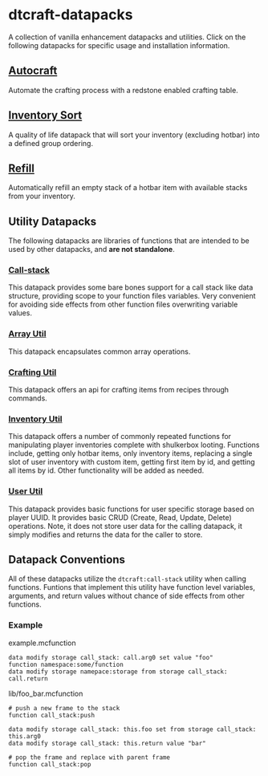 # dtcraft-datapacks

A collection of vanilla enhancement datapacks and utilities. Click on the following datapacks for specific usage and installation information.

## [Autocraft](https://github.com/dthigpen/dtcraft-datapacks/blob/master/autocraft/README.md)

Automate the crafting process with a redstone enabled crafting table.

## [Inventory Sort](https://github.com/dthigpen/dtcraft-datapacks/blob/master/inventory-sort/README.md)

A quality of life datapack that will sort your inventory (excluding hotbar) into a defined group ordering.

## [Refill](https://github.com/dthigpen/dtcraft-datapacks/blob/master/refill/README.md)

Automatically refill an empty stack of a hotbar item with available stacks from your inventory.


## Utility Datapacks

The following datapacks are libraries of functions that are intended to be used by other datapacks, and **are not standalone**.

### [Call-stack](https://github.com/dthigpen/dtcraft-datapacks/blob/master/call-stack/README.md)

This datapack provides some bare bones support for a call stack like data structure, providing scope to your function files variables. Very convenient for avoiding side effects from other function files overwriting variable values.

### [Array Util](https://github.com/dthigpen/dtcraft-datapacks/blob/master/array_util/README.md)

This datapack encapsulates common array operations.

### [Crafting Util](https://github.com/dthigpen/dtcraft-datapacks/blob/master/crafting-util/README.md)

This datapack offers an api for crafting items from recipes through commands.

### [Inventory Util](https://github.com/dthigpen/dtcraft-datapacks/blob/master/inventory-utils/README.md)

This datapack offers a number of commonly repeated functions for manipulating player inventories complete with shulkerbox looting. Functions include, getting only hotbar items, only inventory items, replacing a single slot of user inventory with custom item, getting first item by id, and getting all items by id. Other functionality will be added as needed.

### [User Util](https://github.com/dthigpen/dtcraft-datapacks/blob/master/user-utils/README.md)

This datapack provides basic functions for user specific storage based on player UUID. It provides basic CRUD (Create, Read, Update, Delete) operations. Note, it does not store user data for the calling datapack, it simply modifies and returns the data for the caller to store.


## Datapack Conventions
All of these datapacks utilize the `dtcraft:call-stack` utility when calling functions. Funtions that implement this utility have function level variables, arguments, and return values without chance of side effects from other functions.

### Example

example.mcfunction
```mcfunction
data modify storage call_stack: call.arg0 set value "foo"
function namespace:some/function
data modify storage namepace:storage from storage call_stack: call.return
```
lib/foo_bar.mcfunction
```mcfunction
# push a new frame to the stack
function call_stack:push

data modify storage call_stack: this.foo set from storage call_stack: this.arg0
data modify storage call_stack: this.return value "bar"

# pop the frame and replace with parent frame
function call_stack:pop
```

